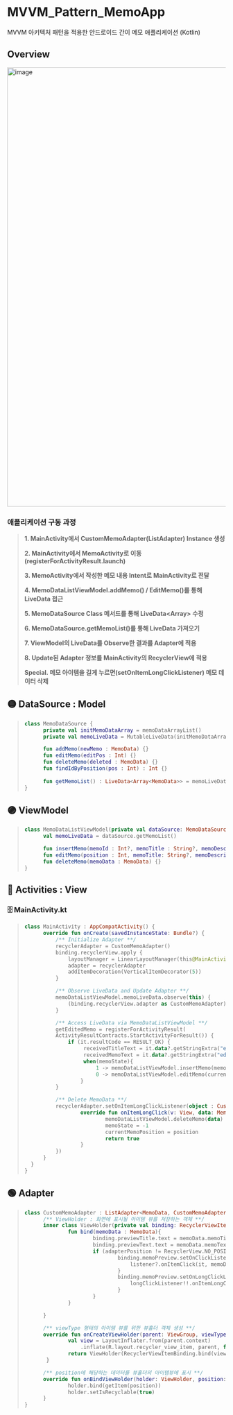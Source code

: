 # MVVM_Pattern_MemoApp
MVVM 아키텍처 패턴을 적용한 안드로이드 간이 메모 애플리케이션 (Kotlin)

## Overview
<img width="1013" alt="image" src="https://user-images.githubusercontent.com/86971052/201022716-e9ffb735-cbc5-47e1-9b69-5c7380f14f41.png">

### **애플리케이션 구동 과정**
>**1. MainActivity에서 CustomMemoAdapter(ListAdapter) Instance 생성**
> 
>**2. MainActivity에서 MemoActivity로 이동 (registerForActivityResult.launch)**
> 
>**3. MemoActivity에서 작성한 메모 내용 Intent로 MainActivity로 전달**
>
>**4. MemoDataListViewModel.addMemo() / EditMemo()를 통해 LiveData 접근**
>
>**5. MemoDataSource Class 메서드를 통해 LiveData<Array<MemoData>> 수정**
> 
>**6. MemoDataSource.getMemoList()를 통해 LiveData 가져오기**
> 
>**7. ViewModel의 LiveData를 Observe한 결과를 Adapter에 적용**
> 
>**8. Update된 Adapter 정보를 MainActivity의 RecyclerView에 적용**
> 
>**Special. 메모 아이템을 길게 누르면(setOnItemLongClickListener) 메모 데이터 삭제**

## 🟡 DataSource : Model
>
> ~~~kotlin
> class MemoDataSource {
>       private val initMemoDataArray = memoDataArrayList()
>       private val memoLiveData = MutableLiveData(initMemoDataArray)
> 
>       fun addMemo(newMemo : MemoData) {}
>       fun editMemo(editPos : Int) {}
>       fun deleteMemo(deleted : MemoData) {}
>       fun findIdByPosition(pos : Int) : Int {}
>       
>       fun getMemoList() : LiveData<Array<MemoData>> = memoLiveData
> }
> ~~~

## 🟣 ViewModel
>
> ~~~kotlin
> class MemoDataListViewModel(private val dataSource: MemoDataSource) : ViewModel(){
>       val memoLiveData = dataSource.getMemoList()
> 
>       fun insertMemo(memoId : Int?, memoTitle : String?, memoDescription: String?) {}
>       fun editMemo(position : Int, memoTitle: String?, memoDescription: String?) {}
>       fun deleteMemo(memoData : MemoData) {}
> }
> ~~~

## 🔴 Activities : View
### 🗄 MainActivity.kt
>
> ~~~kotlin
> class MainActivity : AppCompatActivity() {
>       override fun onCreate(savedInstanceState: Bundle?) {
>           /** Initialize Adapter **/
>           recyclerAdapter = CustomMemoAdapter()
>           binding.recyclerView.apply {
>               layoutManager = LinearLayoutManager(this@MainActivity, RecyclerView.VERTICAL, false)
>               adapter = recyclerAdapter       
>               addItemDecoration(VerticalItemDecorator(5))
>           }
> 
>           /** Observe LiveData and Update Adapter **/
>           memoDataListViewModel.memoLiveData.observe(this) {
>               (binding.recyclerView.adapter as CustomMemoAdapter).submitList(it.toMutableList())
>           }
> 
>           /** Access LiveData via MemoDataListViewModel **/
>           getEditedMemo = registerForActivityResult(
>           ActivityResultContracts.StartActivityForResult()) {
>               if (it.resultCode == RESULT_OK) {
>                    receivedTitleText = it.data?.getStringExtra("editedTitleText")
>                    receivedMemoText = it.data?.getStringExtra("editedMemoText")
>                    when(memoState){
>                        1 -> memoDataListViewModel.insertMemo(memoAccessId, receivedTitleText, receivedMemoText)
>                        0 -> memoDataListViewModel.editMemo(currentMemoPosition, receivedTitleText, receivedMemoText)
>                   }
>           }
> 
>           /** Delete MemoData **/
>           recyclerAdapter.setOnItemLongClickListener(object : CustomMemoAdapter.OnItemLongClickListener {
>                   override fun onItemLongClick(v: View, data: MemoData, position: Int): Boolean {
>                           memoDataListViewModel.deleteMemo(data)
>                           memoState = -1
>                           currentMemoPosition = position
>                           return true
>                   }
>           })
>       }
>   }
> }
> ~~~
> 

## 🟢 Adapter
>
> ~~~kotlin
> class CustomMemoAdapter : ListAdapter<MemoData, CustomMemoAdapter.ViewHolder>(DiffUtilCallback){
>       /** ViewHolder : 화면에 표시될 아이템 뷰를 저장하는 객체 **/
>       inner class ViewHolder(private val binding: RecyclerViewItemBinding) : RecyclerView.ViewHolder(binding.root){
>               fun bind(memoData : MemoData){
>                       binding.previewTitle.text = memoData.memoTitle
>                       binding.previewText.text = memoData.memoText
>                       if (adapterPosition != RecyclerView.NO_POSITION){
>                               binding.memoPreview.setOnClickListener {
>                                   listener?.onItemClick(it, memoData, adapterPosition)
>                               }
>                               binding.memoPreview.setOnLongClickListener {
>                                   longClickListener!!.onItemLongClick(it, memoData, adapterPosition)
>                               }
>                       }
>               }               
>
>       }
> 
>       /** viewType 형태의 아이템 뷰를 위한 뷰홀더 객체 생성 **/
>       override fun onCreateViewHolder(parent: ViewGroup, viewType: Int): ViewHolder {
>               val view = LayoutInflater.from(parent.context)
>                   .inflate(R.layout.recycler_view_item, parent, false)
>               return ViewHolder(RecyclerViewItemBinding.bind(view))
>        }
> 
>       /** position에 해당하는 데이터를 뷰홀더의 아이템뷰에 표시 **/
>       override fun onBindViewHolder(holder: ViewHolder, position: Int) {
>               holder.bind(getItem(position))
>               holder.setIsRecyclable(true)
>       }
> }
> ~~~
> 

